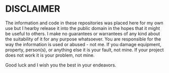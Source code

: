 # DISCLAIMER

The information and code in these repositories was placed here for my own use but I hearby release it into the public domain in the hopes that it might be useful to others.  I make no guarantees or warrantees of any kind about the suitability of it for any purpose whatsoever.  You are responsible for the way the information is used or abused - not me.  If you damage  equipment, property,  person(s), or anything else it is your fault, not mine.  If your project does not work it is your problem, not mine.

Good luck and I wish you the best in your endeavors.
